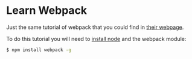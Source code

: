 
# Learn Webpack

Just the same tutorial of webpack that you could find in [their webpage](http://webpack.github.io/docs/tutorials/getting-started/).

To do this tutorial you will need to [install node](https://nodejs.org/en/) and the webpack module:
```bash
$ npm install webpack -g
```
